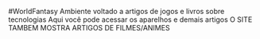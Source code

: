 #WorldFantasy
Ambiente voltado a artigos de jogos e livros sobre tecnologias
Aqui você pode acessar os aparelhos e demais artigos
O SITE TAMBEM MOSTRA ARTIGOS DE FILMES/ANIMES
